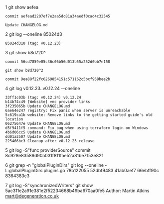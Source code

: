 1   git show aefea

    commit aefead2207ef7e2aa5dc81a34aedf0cad4c32545
    
    Update CHANGELOG.md
    
2   git log --oneline 85024d3

    85024d310 (tag: v0.12.23)
    
3   git show b8d720^

    commit 56cd7859e05c36c06b56d013b55a252d0bb7e158
    
    git show b8d720^2
    
    commit 9ea88f22fc6269854151c571162c5bcf958bee2b
    
4   git log v0.12.23..v0.12.24 --oneline

    33ff1c03b (tag: v0.12.24) v0.12.24
    b14b74c49 [Website] vmc provider links
    3f235065b Update CHANGELOG.md
    6ae64e247 registry: Fix panic when server is unreachable
    5c619ca1b website: Remove links to the getting started guide's old location
    06275647e Update CHANGELOG.md
    d5f9411f5 command: Fix bug when using terraform login on Windows
    4b6d06cc5 Update CHANGELOG.md
    dd01a3507 Update CHANGELOG.md
    225466bc3 Cleanup after v0.12.23 release
    
5   git log -S"func providerSource"
    commit 8c928e83589d90a031f811fae52a81be7153e82f
    
6   git grep -n "globalPluginDirs"
    git log --oneline -L:globalPluginDirs:plugins.go
    78b122055
    52dbf9483
    41ab0aef7
    66ebff90c
    8364383c3
    
7   git log -S"synchronizedWriters"
    git show 5ac311e2a91e381e2f52234668b49ba670aa0fe5
    Author: Martin Atkins <mart@degeneration.co.uk>
